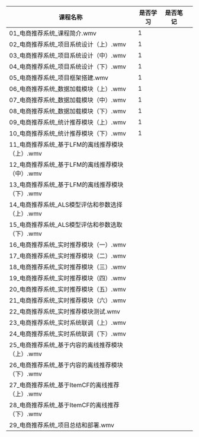 | 课程名称 | 是否学习 | 是否笔记 |  |
| ---- | ---- | ---- | ---- |
|01\_电商推荐系统_课程简介.wmv|1|  |  |
|02\_电商推荐系统_项目系统设计（上）.wmv|1|  |  |
|03\_电商推荐系统_项目系统设计（中）.wmv|1|  |  |
|04\_电商推荐系统_项目系统设计（下）.wmv|1|  |  |
|05\_电商推荐系统_项目框架搭建.wmv|1|  |  |
|06\_电商推荐系统_数据加载模块（上）.wmv|1|  |  |
|07\_电商推荐系统_数据加载模块（中）.wmv|1|  |  |
|08\_电商推荐系统_数据加载模块（下）.wmv|1|  |  |
|09\_电商推荐系统_统计推荐模块（上）.wmv|1|  |  |
|10\_电商推荐系统_统计推荐模块（下）.wmv|1|  |  |
|11\_电商推荐系统_基于LFM的离线推荐模块（上）.wmv||  |  |
|12\_电商推荐系统_基于LFM的离线推荐模块（中）.wmv||  |  |
|13\_电商推荐系统_基于LFM的离线推荐模块（下）.wmv||  |  |
|14\_电商推荐系统_ALS模型评估和参数选择（上）.wmv||  |  |
|15\_电商推荐系统_ALS模型评估和参数选取（下）.wmv||  |  |
|16\_电商推荐系统_实时推荐模块（一）.wmv||  |  |
|17\_电商推荐系统_实时推荐模块（二）.wmv||  |  |
|18\_电商推荐系统_实时推荐模块（三）.wmv||  |  |
|19\_电商推荐系统_实时推荐模块（四）.wmv||  |  |
|20\_电商推荐系统_实时推荐模块（五）.wmv||  |  |
|21\_电商推荐系统_实时推荐模块（六）.wmv||  |  |
|22\_电商推荐系统_实时推荐模块测试.wmv||  |  |
|23\_电商推荐系统_实时系统联调（上）.wmv||  |  |
|24\_电商推荐系统_实时系统联调（下）.wmv||  |  |
|25\_电商推荐系统_基于内容的离线推荐模块（上）.wmv||  |  |
|26\_电商推荐系统_基于内容的离线推荐模块（下）.wmv||  |  |
|27\_电商推荐系统_基于ItemCF的离线推荐（上）.wmv||  |  |
|28\_电商推荐系统_基于ItemCF的离线推荐（下）.wmv||  |  |
|29\_电商推荐系统_项目总结和部署.wmv||  |  |